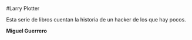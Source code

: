 #Larry Plotter

Esta serie de libros cuentan la historia de un hacker de los que hay pocos.

**Miguel Guerrero**
